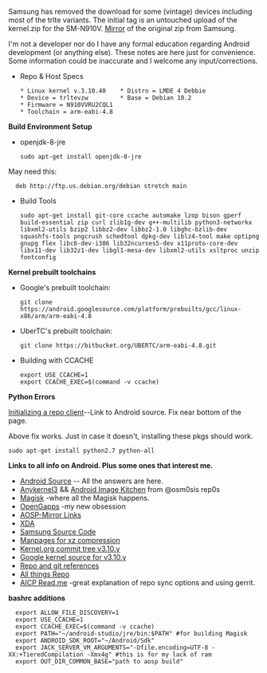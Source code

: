 Samsung has removed the download for some (vintage) devices including most of the trlte variants. The initial
tag is an untouched upload of the kernel.zip for the SM-N910V. [Mirror](https://www.androidfilehost.com/?fid=14943124697586354076) of the original zip from Samsung.

I'm not a developer nor do I have any formal education regarding Android development (or anything else).
These notes are here just for convenience. Some information could be inaccurate and I welcome any input/corrections.

* Repo & Host Specs 
      
      * Linux kernel v.3.10.40    * Distro = LMDE 4 Debbie
      * Device = trltevzw         * Base = Debian 10.2
      * Firmware = N910VVRU2CQL1
      * Toolchain = arm-eabi-4.8
      
**Build Environment Setup**

* openjdk-8-jre

      sudo apt-get install openjdk-8-jre
      
May need this:

      deb http://ftp.us.debian.org/debian stretch main

      

* Build Tools

      sudo apt-get install git-core ccache automake lzop bison gperf build-essential zip curl zlib1g-dev g++-multilib python3-networkx libxml2-utils bzip2 libbz2-dev libbz2-1.0 libghc-bzlib-dev squashfs-tools pngcrush schedtool dpkg-dev liblz4-tool make optipng gnupg flex libc6-dev-i386 lib32ncurses5-dev x11proto-core-dev libx11-dev lib32z1-dev libgl1-mesa-dev libxml2-utils xsltproc unzip fontconfig

**Kernel prebuilt toolchains**
* Google's prebuilt toolchain:

      git clone https://android.googlesource.com/platform/prebuilts/gcc/linux-x86/arm/arm-eabi-4.8
      
* UberTC's prebuilt toolchain:

      git clone https://bitbucket.org/UBERTC/arm-eabi-4.8.git

* Building with CCACHE

      export USE_CCACHE=1
      export CCACHE_EXEC=$(command -v ccache)
    
**Python Errors**

[Initializing a repo client](https://source.android.com/setup/build/downloading#initializing-a-repo-client)--Link to Android source. Fix near bottom of the page.

Above fix works. Just in case it doesn't, installing these pkgs should work.

    sudo apt-get install python2.7 python-all

**Links to all info on Android. Plus some ones that interest me.** 
* [Android Source](https://source.android.com/) -- All the answers are here.
* [Anykernel3](https://github.com/osm0sis/AnyKernel3.git) && [Android Image Kitchen](https://github.com/osm0sis/Android-Image-Kitchen.git) from @osm0sis rep0s
* [Magisk](https://github.com/topjohnwu/Magisk.git) -where all the Magisk happens.
* [OpenGapps](https://github.com/opengapps/opengapps.git) -my new obsession
* [AOSP-Mirror Links](https://aosp-mirror.github.io/)
* [XDA](https://www.xda-developers.com/)
* [Samsung Source Code](https://opensource.samsung.com)
* [Manpages for xz compression](http://http://manpages.org/xz)
* [Kernel.org commit tree v3.10.y](https://git.kernel.org/pub/scm/linux/kernel/git/stable/linux.git/log/?h=linux-3.10.y)
* [Google kernel source for v3.10.y](https://kernel.googlesource.com/pub/scm/linux/kernel/git/stable/linux/+/refs/heads/linux-3.10.y)
* [Repo and git references](https://gerrit.googlesource.com/git-repo/+/refs/heads/master/docs/manifest-format.md#XML-File-Format)
* [All things Repo](https://gerrit.googlesource.com/git-repo/+/refs/heads/master/README.md)
* [AICP Read.me](https://github.com/AICP/platform_manifest/tree/r11.1#android-ice-cold-project) -great explanation of repo sync options and using gerrit.


**bashrc additions**

      export ALLOW_FILE_DISCOVERY=1
      export USE_CCACHE=1
      export CCACHE_EXEC=$(command -v ccache)
      export PATH="~/android-studio/jre/bin:$PATH" #for building Magisk
      export ANDROID_SDK_ROOT="~/Android/Sdk"
      export JACK_SERVER_VM_ARGUMENTS="-Dfile.encoding=UTF-8 -XX:+TieredCompilation -Xmx4g" #this is for my lack of ram
      export OUT_DIR_COMMON_BASE="path to aosp build"
      
